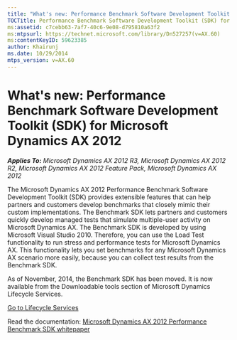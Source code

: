 ```yaml
---
title: "What's new: Performance Benchmark Software Development Toolkit (SDK) for Microsoft Dynamics AX 2012"
TOCTitle: Performance Benchmark Software Development Toolkit (SDK) for Microsoft Dynamics AX 2012
ms:assetid: c7cebb63-7af7-40c6-9e08-d795810a63f2
ms:mtpsurl: https://technet.microsoft.com/library/Dn527257(v=AX.60)
ms:contentKeyID: 59623385
author: Khairunj
ms.date: 10/29/2014
mtps_version: v=AX.60
---
```


# What's new: Performance Benchmark Software Development Toolkit (SDK) for Microsoft Dynamics AX 2012 


_**Applies To:** Microsoft Dynamics AX 2012 R3, Microsoft Dynamics AX 2012 R2, Microsoft Dynamics AX 2012 Feature Pack, Microsoft Dynamics AX 2012_

The Microsoft Dynamics AX 2012 Performance Benchmark Software Development Toolkit (SDK) provides extensible features that can help partners and customers develop benchmarks that closely mimic their custom implementations. The Benchmark SDK lets partners and customers quickly develop managed tests that simulate multiple-user activity on Microsoft Dynamics AX. The Benchmark SDK is developed by using Microsoft Visual Studio 2010. Therefore, you can use the Load Test functionality to run stress and performance tests for Microsoft Dynamics AX. This functionality lets you set benchmarks for any Microsoft Dynamics AX scenario more easily, because you can collect test results from the Benchmark SDK.

As of November, 2014, the Benchmark SDK has been moved. It is now available from the Downloadable tools section of Microsoft Dynamics Lifecycle Services.

[Go to Lifecycle Services](https://lcs.dynamics.com)

Read the documentation: [Microsoft Dynamics AX 2012 Performance Benchmark SDK whitepaper](https://www.microsoft.com/en-us/download/details.aspx?id=39082)

  


